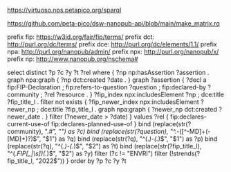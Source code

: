 https://virtuoso.nps.petapico.org/sparql

https://github.com/peta-pico/dsw-nanopub-api/blob/main/make_matrix.rq

prefix fip: <https://w3id.org/fair/fip/terms/>
prefix dct: <http://purl.org/dc/terms/>
prefix dce: <http://purl.org/dc/elements/1.1/>
prefix npa: <http://purl.org/nanopub/admin/>
prefix npx: <http://purl.org/nanopub/x/>
prefix np: <http://www.nanopub.org/nschema#>

select distinct ?p ?c ?y ?t ?rel
where {
 ?np np:hasAssertion ?assertion .
  graph npa:graph { ?np dct:created ?date . }
  graph ?assertion {
    ?decl a fip:FIP-Declaration ;
      fip:refers-to-question ?question ;
      fip:declared-by ?community ;
      ?rel ?resource .
  }
  ?fip_index npx:includesElement ?np ;
    dce:title ?fip_title_l .
  filter not exists {
    ?fip_newer_index npx:includesElement ?newer_np ;
      dce:title ?fip_title_l .
    graph npa:graph { ?newer_np dct:created ?newer_date . }
    filter (?newer_date > ?date)
  }
  values ?rel {
    fip:declares-current-use-of fip:declares-planned-use-of
  }
  bind (replace(str(?community), ".*#", "") as ?c)
  bind (replace(str(?question), "^.*-([^-MD]+(-[MD]+)?)$", "$1") as ?q)
  bind (replace(str(?q), "^(.*)-(.*)$", "$1") as ?p)
  bind (replace(str(?q), "^(.*)-(.*)$", "$2") as ?t)
  bind (replace(str(?fip_title_l), "^(.*FIP[_|\\s])(.*)$", "$2") as ?y)
  filter (?c != "ENVRI")
  filter (!strends(?fip_title_l, "2022$"))
} order by ?p ?c ?y ?t

